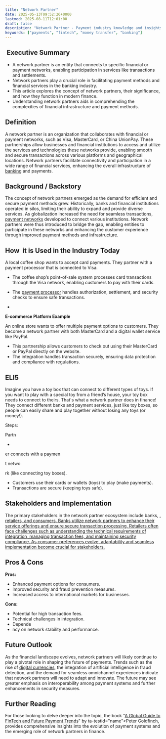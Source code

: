 ```yaml
---
title: "Network Partner"
date: 2025-05-13T09:52:26+0000
lastmod: 2025-08-11T12:01:00
draft: false
description: "Network Partner - Payment industry knowledge and insights"
keywords: ["payments", "fintech", "money transfer", "banking"]
---
```


##  Executive Summary

- A network partner is an entity that connects to specific financial or payment networks, enabling participation in services like transactions and settlements.
- Network partners play a crucial role in facilitating payment methods and financial services in the banking industry.
- This article explores the concept of network partners, their significance, and how they function in modern finance.
- Understanding network partners aids in comprehending the complexities of financial infrastructure and payment methods.

## Definition
A network partner is an organization that collaborates with financial or payment networks, such as Visa, MasterCard, or China UnionPay. These partnerships allow businesses and financial institutions to access and utilize the services and technologies these networks provide, enabling smooth and secure transactions across various platforms and geographical locations. Network partners facilitate connectivity and participation in a wide range of financial services, enhancing the overall infrastructure of [banking](https://faisalkhanllc.xyz/resources/payments-wiki/b/banking/) and payments.

## Background / Backstory 
The concept of network partners emerged as the demand for efficient and secure payment methods grew. Historically, banks and financial institutions operated in silos, limiting their ability to expand and provide diverse services. As globalization increased the need for seamless transactions, [payment networks](https://faisalkhanllc.xyz/resources/payments-wiki/p/payment-rails/) developed to connect various institutions. Network partners were thus introduced to bridge the gap, enabling entities to participate in these networks and enhancing the customer experience through improved payment methods and infrastructure.

## How  it is Used in the Industry Today
A local coffee shop wants to accept card payments. They partner with a payment processor that is connected to Visa.
- The coffee shop’s point-of-sale system processes card transactions through the Visa network, enabling customers to pay with their cards.
- The [payment processor](https://faisalkhanllc.xyz/resources/payments-wiki/p/payment-processor/) handles authorization, settlement, and security checks to ensure safe transactions.

- 
**E-commerce Platform Example**

An online store wants to offer multiple payment options to customers. They become a network partner with both MasterCard and a digital wallet service like PayPal.
- This partnership allows customers to check out using their MasterCard or PayPal directly on the website.
- The integration handles transaction securely, ensuring data protection and compliance with regulations.

## ELI5
Imagine you have a toy box that can connect to different types of toys. If you want to play with a special toy from a friend’s house, your toy box needs to connect to theirs. That's what a network partner does in finance! They connect different banks and payment services, just like toy boxes, so people can easily share and play together without losing any toys (or money!).

Steps:

Partn

- 
er connects with a paymen

t netwo

rk (like connecting toy boxes).
- Customers use their cards or wallets (toys) to play (make payments).
- Transactions are secure (keeping toys safe).

## Stakeholders and Implementation
The primary stakeholders in the network partner ecosystem include banks, [, retailers, and consumers. Banks utilize network partners to enhance their service offerings and ensure secure transaction processing. Retailers often face challenges such as understanding the technical requirements of integration, managing transaction fees, and maintaining security compliance. As consumer preferences evolve, adaptability and seamless implementation become crucial for stakeholders.](&quot;payment)

## Pros & Cons
**Pros:**

- Enhanced payment options for consumers.
- Improved security and fraud prevention measures.
- Increased access to international markets for businesses.

**Cons:**

- Potential for high transaction fees.
- Technical challenges in integration.
- Depende
- ncy on network stability and performance.

## Future Outlook
As the financial landscape evolves, network partners will likely continue to play a pivotal role in shaping the future of payments. Trends such as the rise of [digital currencies](https://faisalkhanllc.xyz/resources/payments-wiki/d/digital-currency/), the integration of artificial intelligence in fraud detection, and the demand for seamless omnichannel experiences indicate that network partners will need to adapt and innovate. The future may see greater emphasis on interoperability among payment systems and further enhancements in security measures.

## Further Reading
For those looking to delve deeper into the topic, the book "[A Global Guide to FinTech and Future Payment Trends](https://www.goodreads.com/book/show/43319852-a-global-guide-to-fintech-and-future-payment-trends)" by ta-testid="name"&gt;Peter Goldfinch, provides comprehensive insights into the evolution of payment systems and the emerging role of network partners in finance.